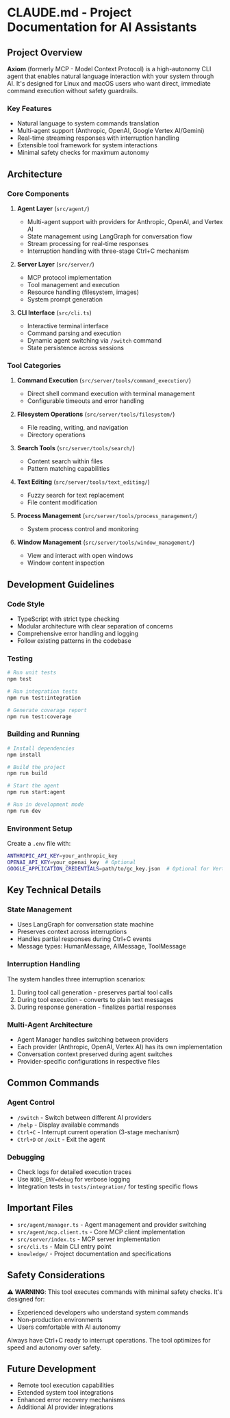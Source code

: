 # CLAUDE.md - Project Documentation for AI Assistants

## Project Overview

**Axiom** (formerly MCP - Model Context Protocol) is a high-autonomy CLI agent that enables natural language interaction with your system through AI. It's designed for Linux and macOS users who want direct, immediate command execution without safety guardrails.

### Key Features
- Natural language to system commands translation
- Multi-agent support (Anthropic, OpenAI, Google Vertex AI/Gemini)
- Real-time streaming responses with interruption handling
- Extensible tool framework for system interactions
- Minimal safety checks for maximum autonomy

## Architecture

### Core Components

1. **Agent Layer** (`src/agent/`)
   - Multi-agent support with providers for Anthropic, OpenAI, and Vertex AI
   - State management using LangGraph for conversation flow
   - Stream processing for real-time responses
   - Interruption handling with three-stage Ctrl+C mechanism

2. **Server Layer** (`src/server/`)
   - MCP protocol implementation
   - Tool management and execution
   - Resource handling (filesystem, images)
   - System prompt generation

3. **CLI Interface** (`src/cli.ts`)
   - Interactive terminal interface
   - Command parsing and execution
   - Dynamic agent switching via `/switch` command
   - State persistence across sessions

### Tool Categories

1. **Command Execution** (`src/server/tools/command_execution/`)
   - Direct shell command execution with terminal management
   - Configurable timeouts and error handling

2. **Filesystem Operations** (`src/server/tools/filesystem/`)
   - File reading, writing, and navigation
   - Directory operations

3. **Search Tools** (`src/server/tools/search/`)
   - Content search within files
   - Pattern matching capabilities

4. **Text Editing** (`src/server/tools/text_editing/`)
   - Fuzzy search for text replacement
   - File content modification

5. **Process Management** (`src/server/tools/process_management/`)
   - System process control and monitoring

6. **Window Management** (`src/server/tools/window_management/`)
   - View and interact with open windows
   - Window content inspection

## Development Guidelines

### Code Style
- TypeScript with strict type checking
- Modular architecture with clear separation of concerns
- Comprehensive error handling and logging
- Follow existing patterns in the codebase

### Testing
```bash
# Run unit tests
npm test

# Run integration tests
npm run test:integration

# Generate coverage report
npm run test:coverage
```

### Building and Running
```bash
# Install dependencies
npm install

# Build the project
npm run build

# Start the agent
npm run start:agent

# Run in development mode
npm run dev
```

### Environment Setup
Create a `.env` file with:
```bash
ANTHROPIC_API_KEY=your_anthropic_key
OPENAI_API_KEY=your_openai_key  # Optional
GOOGLE_APPLICATION_CREDENTIALS=path/to/gc_key.json  # Optional for Vertex AI
```

## Key Technical Details

### State Management
- Uses LangGraph for conversation state machine
- Preserves context across interruptions
- Handles partial responses during Ctrl+C events
- Message types: HumanMessage, AIMessage, ToolMessage

### Interruption Handling
The system handles three interruption scenarios:
1. During tool call generation - preserves partial tool calls
2. During tool execution - converts to plain text messages
3. During response generation - finalizes partial responses

### Multi-Agent Architecture
- Agent Manager handles switching between providers
- Each provider (Anthropic, OpenAI, Vertex AI) has its own implementation
- Conversation context preserved during agent switches
- Provider-specific configurations in respective files

## Common Commands

### Agent Control
- `/switch` - Switch between different AI providers
- `/help` - Display available commands
- `Ctrl+C` - Interrupt current operation (3-stage mechanism)
- `Ctrl+D` or `/exit` - Exit the agent

### Debugging
- Check logs for detailed execution traces
- Use `NODE_ENV=debug` for verbose logging
- Integration tests in `tests/integration/` for testing specific flows

## Important Files

- `src/agent/manager.ts` - Agent management and provider switching
- `src/agent/mcp.client.ts` - Core MCP client implementation
- `src/server/index.ts` - MCP server implementation
- `src/cli.ts` - Main CLI entry point
- `knowledge/` - Project documentation and specifications

## Safety Considerations

⚠️ **WARNING**: This tool executes commands with minimal safety checks. It's designed for:
- Experienced developers who understand system commands
- Non-production environments
- Users comfortable with AI autonomy

Always have Ctrl+C ready to interrupt operations. The tool optimizes for speed and autonomy over safety.

## Future Development

- Remote tool execution capabilities
- Extended system tool integrations
- Enhanced error recovery mechanisms
- Additional AI provider integrations